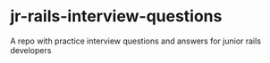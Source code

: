 # jr-rails-interview-questions
A repo with practice interview questions and answers for junior rails developers
